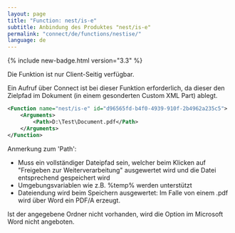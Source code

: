 ```yaml
---
layout: page
title: "Function: nest/is-e"
subtitle: Anbindung des Produktes "nest/is-e"
permalink: "connect/de/functions/nestise/"
language: de
---
```


{% include new-badge.html version="3.3" %}

Die Funktion ist nur Client-Seitig verfügbar.

Ein Aufruf über Connect ist bei dieser Funktion erforderlich, da dieser den Zielpfad im Dokument (in einem gesonderten Custom XML Part) ablegt.

```xml
<Function name="nest/is-e" id="d96565fd-b4f0-4939-910f-2b4962a235c5">
    <Arguments>
        <Path>D:\Test\Document.pdf</Path>
    </Arguments>
</Function>
```

Anmerkung zum 'Path':

* Muss ein vollständiger Dateipfad sein, welcher beim Klicken auf "Freigeben zur Weiterverarbeitung" ausgewertet wird und die Datei entsprechend gespeichert wird 
* Umgebungsvariablen wie z.B. %temp% werden unterstützt
* Dateiendung wird beim Speichern ausgewertet: Im Falle von einem .pdf wird über Word ein PDF/A erzeugt.

Ist der angegebene Ordner nicht vorhanden, wird die Option im Microsoft Word nicht angeboten.
